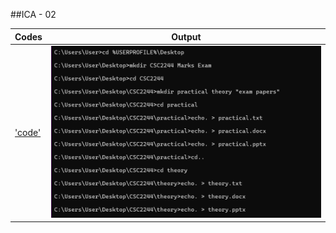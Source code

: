 ##ICA - 02

| Codes | Output |
|-------|--------|
|['code'](./Codes/code.txt)|![1.png](./Output/1.png)|
